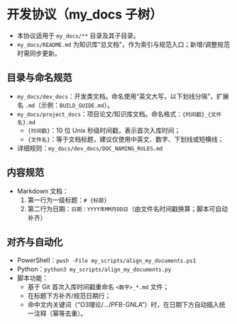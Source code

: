 # 开发协议（my_docs 子树）

- 本协议适用于 `my_docs/**` 目录及其子目录。
- `my_docs/README.md` 为知识库“总文档”，作为索引与规范入口；新增/调整规范时需同步更新。

## 目录与命名规范
- `my_docs/dev_docs`：开发类文档。命名使用“英文大写，以下划线分隔”，扩展名 `.md`（示例：`BUILD_GUIDE.md`）。
- `my_docs/project_docs`：项目论文/知识库文档。命名格式：`{时间戳}_{文件名}.md`
  - `{时间戳}`：10 位 Unix 秒级时间戳，表示首次入库时间；
  - `{文件名}`：等于文档标题，建议仅使用中英文、数字、下划线或短横线；
- 详细规则：`my_docs/dev_docs/DOC_NAMING_RULES.md`

## 内容规范
- Markdown 文档：
  1) 第一行为一级标题：`# {标题}`
  2) 第二行为日期：`日期：YYYY年MM月DD日`（由文件名时间戳换算；脚本可自动补齐）

## 对齐与自动化
- PowerShell：`pwsh -File my_scripts/align_my_documents.ps1`
- Python：`python3 my_scripts/align_my_documents.py`
- 脚本功能：
  - 基于 Git 首次入库时间戳重命名 `<数字>_*.md` 文件；
  - 在标题下方补齐/规范日期行；
  - 命中文内关键词（“O3理论/…/PFB-GNLA”）时，在日期下方自动插入统一注释（幂等去重）。

